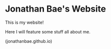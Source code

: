 # Jonathan Bae's Website

This is my website!

Here I will feature some stuff all about me.

(jonathanbae.github.io)
